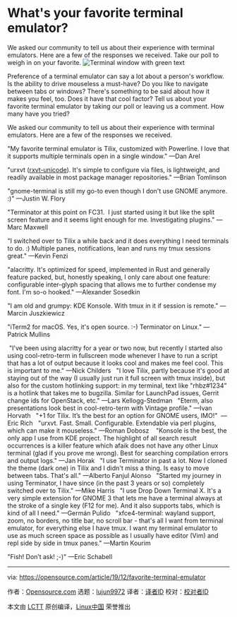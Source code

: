 [#]: collector: (lujun9972)
[#]: translator: ( )
[#]: reviewer: ( )
[#]: publisher: ( )
[#]: url: ( )
[#]: subject: (What's your favorite terminal emulator?)
[#]: via: (https://opensource.com/article/19/12/favorite-terminal-emulator)
[#]: author: (Opensource.com https://opensource.com/users/admin)

What's your favorite terminal emulator?
======
We asked our community to tell us about their experience with terminal
emulators. Here are a few of the responses we received. Take our poll to
weigh in on your favorite.
![Terminal window with green text][1]

Preference of a terminal emulator can say a lot about a person's workflow. Is the ability to drive mouseless a must-have? Do you like to navigate between tabs or windows? There's something to be said about how it makes you feel, too. Does it have that cool factor? Tell us about your favorite terminal emulator by taking our poll or leaving us a comment. How many have you tried?

We asked our community to tell us about their experience with terminal emulators. Here are a few of the responses we received.

"My favorite terminal emulator is Tilix, customized with Powerline. I love that it supports multiple terminals open in a single window." —Dan Arel

"urxvt ([rxvt-unicode][2]). It's simple to configure via files, is lightweight, and readily available in most package manager repositories." —Brian Tomlinson

"gnome-terminal is still my go-to even though I don't use GNOME anymore. :)" —Justin W. Flory

"Terminator at this point on FC31.  I just started using it but like the split screen feature and it seems light enough for me. Investigating plugins." —Marc Maxwell

"I switched over to Tilix a while back and it does everything I need terminals to do. :) Multiple panes, notifications, lean and runs my tmux sessions great." —Kevin Fenzi

"alacritty. It's optimized for speed, implemented in Rust and generally feature packed, but, honestly speaking, I only care about one feature: configurable inter-glyph spacing that allows me to further condense my font. I'm so-o hooked." —Alexander Sosedkin
 

"I am old and grumpy: KDE Konsole. With tmux in it if session is remote." —Marcin Juszkiewicz

"iTerm2 for macOS. Yes, it's open source. :-) Terminator on Linux." —Patrick Mullins

 "I've been using alacritty for a year or two now, but recently I started also using cool-retro-term in fullscreen mode whenever I have to run a script that has a lot of output because it looks cool and makes me feel cool. This is important to me." —Nick Childers
 
"I love Tilix, partly because it's good at staying out of the way (I usually just run it full screen with tmux inside), but also for the custom hotlinking support: in my terminal, text like "rhbz#1234" is a hotlink that takes me to bugzilla. Similar for LaunchPad issues, Gerrit change ids for OpenStack, etc." —Lars Kellogg-Stedman
 
"Eterm, also presentations look best in cool-retro-term with Vintage profile." —Ivan Horvath
 
"+1 for Tilix. It’s the best for an option for GNOME users, IMO!"  —Eric Rich
 
"urxvt. Fast. Small. Configurable. Extendable via perl plugins, which can make it mouseless." —Roman Dobosz 
 
"Konsole is the best, the only app I use from KDE project. The highlight of all search result occurrences is a killer feature which afaik does not have any other Linux terminal (glad if you prove me wrong). Best for searching compilation errors and output logs." —Jan Horak
 
"I use Terminator in past a lot. Now I cloned the theme (dark one) in Tilix and I didn't miss a thing. Is easy to move between tabs. That's all." —Alberto Fanjul Alonso
 
"Started my journey in using Terminator, I have since (in the past 3 years or so) completely switched over to Tilix." —Mike Harris
 
"I use Drop Down Terminal X. It's a very simple extension for GNOME 3 that lets me have a terminal always at the stroke of a single key (F12 for me). And it also supports tabs, which is kind of all I need." —Germán Pulido
 
"xfce4-terminal: wayland support, zoom, no borders, no title bar, no scroll bar - that's all I want from terminal emulator, for everything else I have tmux. I want my terminal emulator to use as much screen space as possible as I usually have editor (Vim) and repl side by side in tmux panes." —Martin Kourim

"Fish! Don’t ask! ;-)" —Eric Schabell

--------------------------------------------------------------------------------

via: https://opensource.com/article/19/12/favorite-terminal-emulator

作者：[Opensource.com][a]
选题：[lujun9972][b]
译者：[译者ID](https://github.com/译者ID)
校对：[校对者ID](https://github.com/校对者ID)

本文由 [LCTT](https://github.com/LCTT/TranslateProject) 原创编译，[Linux中国](https://linux.cn/) 荣誉推出

[a]: https://opensource.com/users/admin
[b]: https://github.com/lujun9972
[1]: https://opensource.com/sites/default/files/styles/image-full-size/public/lead-images/osdc_terminals_0.png?itok=XwIRERsn (Terminal window with green text)
[2]: https://opensource.com/article/19/10/why-use-rxvt-terminal
